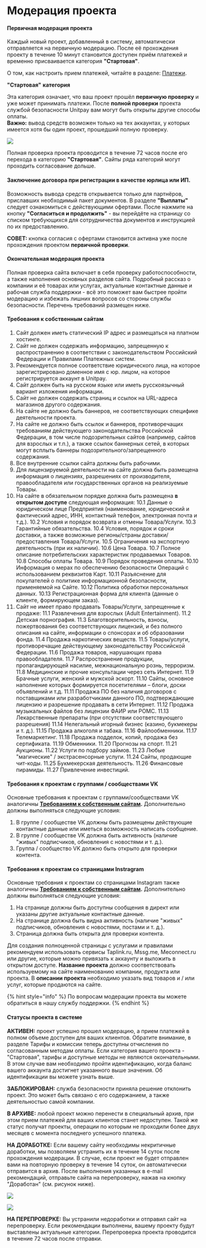 # Модерация проекта

#### Первичная модерация проекта

Каждый новый проект, добавленный в систему, автоматически отправляется на первичную модерацию. После её прохождения проекту в течение 10 минут становится доступен приём платежей и временно присваивается категория **"Стартовая"**. 

О том, как настроить прием платежей, читайте в разделе: [Платежи](../payments/).

**"Стартовая"** **категория**  

Эта категория означает, что ваш проект прошёл **первичную проверку** и уже может принимать платежи. После **полной проверки** проекта службой безопасности Unitpay вам могут быть открыты другие способы оплаты.  
**Важно:** вывод средств возможен только на тех аккаунтах, у которых имеется хотя бы один проект, прошедший полную проверку.

![](https://d33v4339jhl8k0.cloudfront.net/docs/assets/551a91dbe4b0221aadf24410/images/5e590aab04286364bc95feb9/file-CMTcJ343AJ.png)

Полная проверка проекта проводится в течение 72 часов после его перехода в категорию **"Стартовая"**. Сайты ряда категорий могут проходить согласование дольше. 

#### Заключение договора при регистрации в качестве юрлица или ИП.

Возможность вывода средств открывается только для партнёров, приславших необходимый пакет документов. В разделе **"Выплаты"** следует ознакомиться с действующими офертами. После нажмите на кнопку **"Согласиться и продолжить"** - вы перейдёте на страницу со списком требующихся для сотрудничества документов и инструкцией по их предоставлению.  
  
**СОВЕТ:** кнопка согласия с офертами становится активна уже после прохождения проектом **первичной проверки**.



#### Окончательная модерация проекта

Полная проверка сайта включает в себя проверку работоспособности, а также наполнения основных разделов сайта. Подробный рассказ о компании и её товарах или услугах, актуальные контактные данные и рабочая служба поддержки - всё это поможет вам быстрее пройти модерацию и избежать лишних вопросов со стороны службы безопасности. Перечень требований размещен ниже.

#### Требования к собственным сайтам

1. Сайт должен иметь статический IP адрес и размещаться на платном хостинге.  
2. Сайт не должен содержать информацию, запрещенную к распространению в соответствии с законодательством Российский Федерации и Правилами Платежных систем.  
3. Рекомендуется полное соответствие юридического лица, на которое зарегистрировано доменное имя с юр. лицом, на которое регистрируется аккаунт в Unitpay.  
4. Сайт должен быть на русском языке или иметь русскоязычный вариант изложения информации.  
5. Сайт не должен содержать страниц и ссылок на URL-адреса магазинов другого содержания. 
6. На сайте не должно быть баннеров, не соответствующих специфике деятельности проекта.  
7. На сайте не должно быть ссылок и баннеров, противоречащих требованиям действующего законодательства Российской Федерации, в том числе подозрительных сайтов \(например, сайтов для взрослых и т.п.\), а также ссылок баннерных сетей, в которых могут всплыть баннеры подозрительного/запрещенного содержания.  
8. Все внутренние ссылки сайта должны быть рабочими. 
9.  Для лицензируемой деятельности на сайте должна быть размещена информация о лицензиях, разрешениях от производителя, правообладателя или государственных органов на реализуемые Товары.  
10. На сайте в обязательном порядке должна быть размещена **в открытом доступе** следующая информация:  10.1 Данные о юридическом лице Предприятия \(наименование, юридический и фактический адрес, ИНН, контактный телефон, электронная почта и т.д.\).  10.2 Условия и порядок возврата и отмены Товара/Услуги.  10.3 Гарантийные обязательства.  10.4 Условия, порядок и сроки доставки, а также возможные регионы/страны доставки/предоставления Товара/Услуги.  10.5 Ограничения на экспортную деятельность \(при их наличии\).  10.6 Цена Товара.  10.7 Полное описание потребительских характеристик продаваемых Товаров.  10.8 Способы оплаты Товара.  10.9 Порядок проведения оплаты.  10.10 Информация о мерах по обеспечению безопасности Операций с использованием реквизитов Карт.  10.11 Разъяснение для покупателей о политике информационной безопасности, применяемой на Сайте.  10.12 Политика обработки персональных данных.  10.13 Регистрационная форма для клиента \(данные о клиенте, формирующем заказ\). 
11. Сайт не имеет право продавать Товары/Услуги, запрещенные к продаже: 11.1 Развлечения для взрослых \(Adult Entertainment\). 11.2 Детская порнография. 11.3 Благотворительность, взносы, пожертвования без соответствующих лицензий, и без полного описания на сайте, информации о спонсорах и об образовании фонда. 11.4 Продажа наркотических веществ. 11.5 Товары/услуги, противоречащие действующему законодательству Российской Федерации. 11.6 Продажа товаров, нарушающих права правообладателя. 11.7 Распространение продукции, пропагандирующей насилие, межнациональную рознь, терроризм. 11.8 Медицинские и прочие консультации через сеть Интернет. 11.9 Брачные услуги, женский и мужской эскорт. 11.10 Сайты, основное наполнение которых формируется посетителями – блоги, доски объявлений и т.д. 11.11 Продажа ПО без наличия договоров с поставщиками или разработчиками данного ПО, подтверждающие лицензию и разрешение продавать в сети Интернет. 11.12 Продажа музыкальных файлов без лицензии ФАИР или РОМС. 11.13 Лекарственные препараты \(при отсутствии соответствующего разрешения\) 11.14 Нелегальный игорный бизнес \(казино, букмекеры и т. д.\). 11.15 Продажа алкоголя и табака. 11.16 Файлообменники. 11.17 Телемаркетинг. 11.18 Продажа подделок, копий, продажа без сертификата. 11.19 Обменники.  11.20 Прогнозы на спорт.  11.21 Аукционы.  11.22 Услуги по подбору займов.  11.23 Любые "магические" / экстрасенсорные услуги.  11.24 Сайты, продающие чит-коды.  11.25 Букмекерская деятельность.  11.26 Финансовые пирамиды.  11.27 Привлечение инвестиций. 

#### Требования к проектам с группами / сообществами VK

Основные требования к проектам с группами/сообществами VK аналогичны [**Требованиям к собственным сайтам**](https://help.unitpay.ru/first_steps/moderation#trebovaniya-k-sobstvennym-saitam)**.** Дополнительно должны выполняться следующие условия:

1. В группе / сообществе VK должны быть размещены действующие контактные данные или иметься возможность написать сообщение.  
2. В группе / сообществе VK должна быть активность \(наличие "живых" подписчиков, обновления с новостями и т. д.\).
3. Группа / сообщество VK должно быть открыто для проверки контента.

#### Требования к проектам со страницами Instragram

Основные требовния к проектам со страницами Instagram также аналогичны [**Требованиям к собственным сайтам**](https://help.unitpay.ru/first_steps/moderation#trebovaniya-k-sobstvennym-saitam)**.** Дополнительно должны выполняться следующие условия:

1. На странице должны быть доступны сообщения в директ или указаны другие актуальные контактные данные.
2. На странице должна быть видна активность \(наличие "живых" подписчиков, обновления с новостями, постами и т. д.\).
3. Страница должна быть открыта для проверки контента.

Для создания полноценной страницы с услугами и правилами рекомендуем использовать сервисы Taplink.ru, Mssg.me, Meconnect.ru или другие, которые можно привязать к аккаунту и выложить в открытом доступе. **Название проекта** должно соответствовать используемому на сайте наименованию компании, продукта или проекта. В **описании проекта** необходимо указать вид товаров и / или услуг, которые продаются на сайте.

{% hint style="info" %}
По вопросам модерации проекта вы можете обратиться в нашу службу поддержки.
{% endhint %}

#### Статусы проекта в системе

**АКТИВЕН:** проект успешно прошел модерацию, а прием платежей в полном объеме доступен для ваших клиентов. Обратите внимание, в разделе  Тарифы и комиссии теперь доступны отчисления по согласованным методам оплаты. Если категория вашего проекта - "Стартовая", тарифы и доступные методы не являются окончательными. В этом случае вам необходимо пройти идентификацию, когда баланс вашего аккаунта достигнет указанного выше значения. Об идентификации вы можете узнать выше.

**ЗАБЛОКИРОВАН:** служба безопасности приняла решение отклонить проект. Это может быть связано с его содержанием, а также деятельностью самой компании.

**В АРХИВЕ:** любой проект можно перенести в специальный архив, при этом прием платежей для ваших клиентов станет недоступен. Такой же статус получат проекты, операции по которым не проходили более двух месяцев с момента последнего успешного платежа. 

**НА ДОРАБОТКЕ:** Если вашему сайту необходимы некритичные доработки, мы позволяем устранить их в течение 14 суток после прохождения модерации. В случае, если проект не будет отправлен вами на повторную проверку в течение 14 суток, он автоматически отправится в архив. После выполнения указанных в e-mail рекомендаций, отправьте сайта на перепроверку, нажав на кнопку "Доработан" \(см. рисунок ниже\).

![](https://d33v4339jhl8k0.cloudfront.net/docs/assets/551a91dbe4b0221aadf24410/images/5e590bbf04286364bc95febc/file-3nfA3GDVl9.png)

![](https://d33v4339jhl8k0.cloudfront.net/docs/assets/551a91dbe4b0221aadf24410/images/5e590bbf04286364bc95febc/file-3nfA3GDVl9.png)

**НА ПЕРЕПРОВЕРКЕ:** Вы устранили недоработки и отправил сайт на перепроверку. Если рекомендации выполнены, вашему проекту будут выставлены актуальные категории. Перепроверка проекта проводится  в течение 72 часов после отправки.

